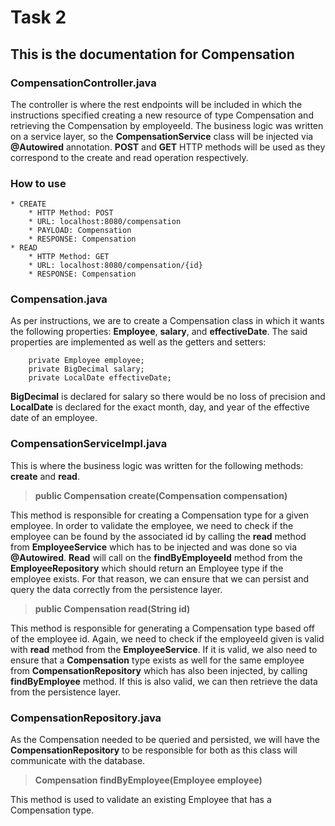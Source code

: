 # Task 2
## This is the documentation for Compensation

### CompensationController.java

The controller is where the rest endpoints will be included in which the instructions specified creating a new resource
of type Compensation and retrieving the Compensation by employeeId. The business logic was written on a service layer, so
the __CompensationService__ class will be injected via __@Autowired__ annotation. __POST__ and __GET__ HTTP methods will
be used as they correspond to the create and read operation respectively.

### How to use
```
* CREATE
    * HTTP Method: POST 
    * URL: localhost:8080/compensation
    * PAYLOAD: Compensation
    * RESPONSE: Compensation
* READ
    * HTTP Method: GET
    * URL: localhost:8080/compensation/{id}
    * RESPONSE: Compensation
```

### Compensation.java
As per instructions, we are to create a Compensation class in which it wants the following properties: __Employee__, __salary__,
and __effectiveDate__. The said properties are implemented as well as the getters and setters:

```
    private Employee employee;
    private BigDecimal salary;
    private LocalDate effectiveDate;
```

__BigDecimal__ is declared for salary so there would be no loss of precision and __LocalDate__ is declared 
for the exact month, day, and year of the effective date of an employee.

### CompensationServiceImpl.java
This is where the business logic was written for the following methods: __create__ and __read__.

> __public Compensation create(Compensation compensation)__

This method is responsible for creating a Compensation type for a given employee.
In order to validate the employee, we need to check if the employee can be found by the associated id by calling the
__read__ method from __EmployeeService__ which has to be injected and was done so via __@Autowired__. __Read__ will 
call on the __findByEmployeeId__ method from the __EmployeeRepository__ which should return an Employee type if the
employee exists. For that reason, we can ensure that we can persist and query the data correctly from the persistence layer.

> __public Compensation read(String id)__

This method is responsible for generating a Compensation type based off of the employee id. Again, we need to check if the
employeeId given is valid with __read__ method from the __EmployeeService__. If it is valid, we also need to ensure that a __Compensation__ 
type exists as well for the same employee from __CompensationRepository__ which has also been injected, by calling
__findByEmployee__ method. If this is also valid, we can then retrieve the data from the persistence layer.

### CompensationRepository.java
As the Compensation needed to be queried and persisted, we will have the __CompensationRepository__ to be responsible for
both as this class will communicate with the database.

> __Compensation findByEmployee(Employee employee)__

This method is used to validate an existing Employee that has a Compensation type.


